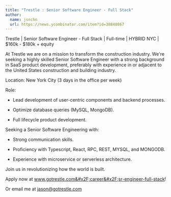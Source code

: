 ```yaml
---
title: "Trestle : Senior Software Engineer - Full Stack"
author:
  name: jsnchn
  url: https://news.ycombinator.com/item?id=38848867
---
```

Trestle | Senior Software Engineer - Full Stack | Full-time | HYBRID NYC | $160k - $180k + equity

At Trestle we are on a mission to transform the construction industry. We&#x27;re seeking a highly skilled Senior Software Engineer with a strong background in SaaS product development, preferably with experience in or adjacent to the United States construction and building industry.

Location: New York City (3 days in the office per week)

Role:

- Lead development of user-centric components and backend processes.

- Optimize database queries (MySQL, MongoDB).

- Full lifecycle product development.

Seeking a Senior Software Engineering with:

- Strong communication skills.

- Proficiency with Typescript, React, RPC, REST, MYSQL, and MONGODB.

- Experience with microservice or serverless architecture.

Join us in revolutionizing how the world is built.

Apply now at www.gotrestle.com&#x2F;career&#x2F;sr-engineer-full-stack!

Or email me at jason@gotrestle.com
